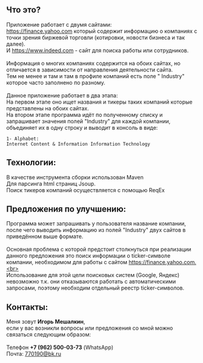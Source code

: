 Что это?
--------
Приложение работает с двумя сайтами: <br>
https://finance.yahoo.com  который содержит информацию о компаниях с точки зрения биржевой торговли (котировки, новости бизнеса и так далее). <br>
И https://www.indeed.com - сайт для поиска работы или сотрудников. <br><br>
Информация о многих компаниях содержится на обоих сайтах, но отличается в зависимости от направления деятельности сайта. <br>
Тем не менее и там и там в профиле компаний есть поле " Industry" которое часто заполнено по разному. <br><br>
Данное приложение работает в два этапа:<br>
На первом этапе оно ищет названия и тикеры таких компаний которые представлены на обоих сайтах.<br>
На втором этапе программа идёт по полученному списку и запрашивает значения полей "Industry" для каждой компании, объединяет их в одну строку и выводит в консоль в виде:<br>        
    
    1- Alphabet:
    Internet Content & Information Information Technology 

Технологии:
----------
В качестве инструмента сборки использован Maven<br>
Для парсинга html страниц Jsoup.<br>
Поиск тикеров компаний осуществляется с помощью ReqEx

Предложения по улучшению:
-------------------------
 Программа может запрашивать у пользователя название компании, после чего выводить информацию из полей "Industry" двух сайтов в приведённом выше формате. <br><br>
Основная проблема с которой предстоит столкнуться при реализации данного предложения это поиск информации о ticker-символе компании, необходимом для работы с сайтом https://finance.yahoo.com.<br><br>
Использование для этой цели поисковых систем (Google, Яндекс) невозможно т.к. они отказываются работать с автоматическими запросами, поэтому необходим отдельный реестр ticker-символов. 

Контакты:
--------
Меня зовут **Игорь Мешалкин**,<br> если у вас возникли вопросы или предложения со мной можно связаться следующим образом:<br><br>
Телефон **+7 (962) 500-03-73** (WhatsApp)<br>
Почта: 770190@bk.ru
